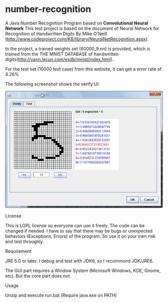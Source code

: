 # number-recognition

A Java Number Recognition Program based on <b>Convolutional Neural Network</b>
This test project is based on the document of Neural Network for Recognition of Handwritten Digits By Mike O'Neill (http://www.codeproject.com/KB/library/NeuralNetRecognition.aspx).

In the project, a trained weights set (60000_9.nn) is provided, which is trained from the THE MNIST DATABASE of handwritten digits(http://yann.lecun.com/exdb/mnist/index.html).

For the test set (10000 test case) from this website, it can get a error rate of 4.26%

The following screenshot shows the verify UI:

![image](https://github.com/lff0305/number-recognition/blob/master/Snap5.jpg)

License

This is LGPL license so everyone can use it freely. The code can be changed if needed. I have to say that there may be bugs or unexpected behaviors (Exceptions, Errors) of the program. So use it on your own risk and test throughly.

Requirement

JRE 5.0 or later. I debug and test with JDK6, so I recommond JDK/JRE6.

The GUI part requires a Window System (Microsoft Windows, KDE, Gnome, etc). But the core part does not.

Usage

Unzip and execute run.bat (Require java.exe on PATH)
